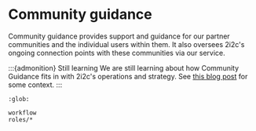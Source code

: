 # Community guidance

Community guidance provides support and guidance for our partner communities and the individual users within them.
It also oversees 2i2c's ongoing connection points with these communities via our service.

:::{admonition} Still learning
We are still learning about how Community Guidance fits in with 2i2c's operations and strategy.
See [this blog post](https://2i2c.org/blog/2022/job-product-community-lead/) for some context.
:::

```{toctree}
:glob:

workflow
roles/*
```
